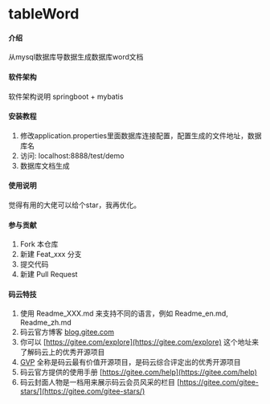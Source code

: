 # tableWord

#### 介绍
从mysql数据库导数据生成数据库word文档

#### 软件架构
软件架构说明
springboot + mybatis

#### 安装教程

1. 修改application.properties里面数据库连接配置，配置生成的文件地址，数据库名
2. 访问: localhost:8888/test/demo
3. 数据库文档生成

#### 使用说明

觉得有用的大佬可以给个star，我再优化。

#### 参与贡献

1. Fork 本仓库
2. 新建 Feat_xxx 分支
3. 提交代码
4. 新建 Pull Request


#### 码云特技

1. 使用 Readme\_XXX.md 来支持不同的语言，例如 Readme\_en.md, Readme\_zh.md
2. 码云官方博客 [blog.gitee.com](https://blog.gitee.com)
3. 你可以 [https://gitee.com/explore](https://gitee.com/explore) 这个地址来了解码云上的优秀开源项目
4. [GVP](https://gitee.com/gvp) 全称是码云最有价值开源项目，是码云综合评定出的优秀开源项目
5. 码云官方提供的使用手册 [https://gitee.com/help](https://gitee.com/help)
6. 码云封面人物是一档用来展示码云会员风采的栏目 [https://gitee.com/gitee-stars/](https://gitee.com/gitee-stars/)